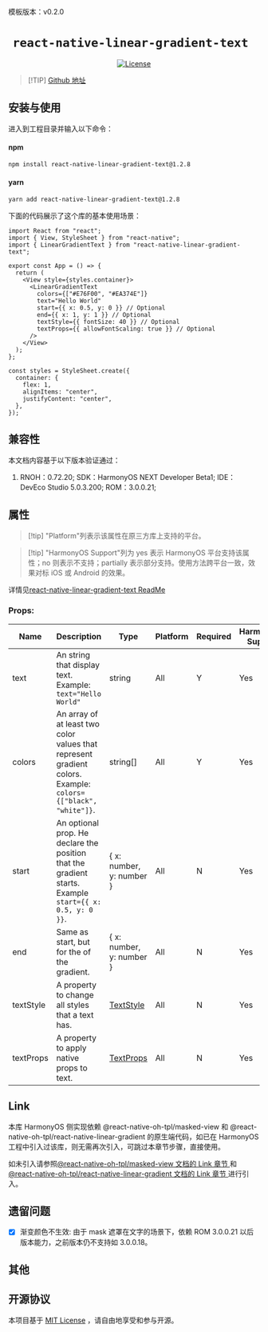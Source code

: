 模板版本：v0.2.0

<p align="center">
  <h1 align="center"> <code>react-native-linear-gradient-text </code> </h1>
</p>
<p align="center">
    <a href="https://github.com/HMDarkFir3/react-native-linear-gradient-text">
        <img src="https://img.shields.io/badge/license-MIT-green.svg" alt="License" />
    </a>
</p>

> [!TIP] [Github 地址](https://github.com/HMDarkFir3/react-native-linear-gradient-text)

## 安装与使用

进入到工程目录并输入以下命令：

<!-- tabs:start -->

#### npm

```bash
npm install react-native-linear-gradient-text@1.2.8
```

#### yarn

```bash
yarn add react-native-linear-gradient-text@1.2.8
```

<!-- tabs:end -->

下面的代码展示了这个库的基本使用场景：

```tsx
import React from "react";
import { View, StyleSheet } from "react-native";
import { LinearGradientText } from "react-native-linear-gradient-text";

export const App = () => {
  return (
    <View style={styles.container}>
      <LinearGradientText
        colors={["#E76F00", "#EA374E"]}
        text="Hello World"
        start={{ x: 0.5, y: 0 }} // Optional
        end={{ x: 1, y: 1 }} // Optional
        textStyle={{ fontSize: 40 }} // Optional
        textProps={{ allowFontScaling: true }} // Optional
      />
    </View>
  );
};

const styles = StyleSheet.create({
  container: {
    flex: 1,
    alignItems: "center",
    justifyContent: "center",
  },
});
```

## 兼容性

本文档内容基于以下版本验证通过：

1. RNOH：0.72.20; SDK：HarmonyOS NEXT Developer Beta1; IDE：DevEco Studio 5.0.3.200; ROM：3.0.0.21;

## 属性

> [!tip] "Platform"列表示该属性在原三方库上支持的平台。

> [!tip] "HarmonyOS Support"列为 yes 表示 HarmonyOS 平台支持该属性；no 则表示不支持；partially 表示部分支持。使用方法跨平台一致，效果对标 iOS 或 Android 的效果。

详情见[react-native-linear-gradient-text ReadMe](https://github.com/HMDarkFir3/react-native-linear-gradient-text/tree/main)

### Props:

| Name      | Description                                                                                                   | **Type**                                                         | Platform | Required | HarmonyOS Support |
| --------- | ------------------------------------------------------------------------------------------------------------- | ---------------------------------------------------------------- | -------- | -------- | ----------------- |
| text      | An string that display text. Example: `text="Hello World"`                                                    | string                                                           | All      | Y        | Yes               |
| colors    | An array of at least two color values that represent gradient colors. Example: `colors={["black", "white"]}`. | string[]                                                         | All      | Y        | Yes               |
| start     | An optional prop. He declare the position that the gradient starts. Example `start={{ x: 0.5, y: 0 }}`.       | { x: number, y: number }                                         | All      | N        | Yes               |
| end       | Same as start, but for the of the gradient.                                                                   | { x: number, y: number }                                         | All      | N        | Yes               |
| textStyle | A property to change all styles that a text has.                                                              | [TextStyle](https://reactnative.dev/docs/text-style-props)       | All      | N        | Yes               |
| textProps | A property to apply native props to text.                                                                     | [TextProps](https://reactnative.dev/docs/text-style-props#props) | All      | N        | Yes               |

## Link

本库 HarmonyOS 侧实现依赖 @react-native-oh-tpl/masked-view 和 @react-native-oh-tpl/react-native-linear-gradient 的原生端代码，如已在 HarmonyOS 工程中引入过该库，则无需再次引入，可跳过本章节步骤，直接使用。

如未引入请参照[@react-native-oh-tpl/masked-view 文档的 Link 章节 ](file://zh-cn/react-native-masked-view-masked-view.md#link) 和 [@react-native-oh-tpl/react-native-linear-gradient 文档的 Link 章节 ](file://zh-cn/react-native-linear-gradient.md#link)进行引入。

## 遗留问题

- [x] 渐变颜色不生效: 由于 mask 遮罩在文字的场景下，依赖 ROM 3.0.0.21 以后版本能力，之前版本仍不支持如 3.0.0.18。

## 其他

## 开源协议

本项目基于 [MIT License](https://github.com/HMDarkFir3/react-native-linear-gradient-text/blob/main/LICENSE) ，请自由地享受和参与开源。
